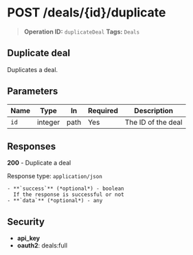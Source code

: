 # POST /deals/{id}/duplicate

> **Operation ID:** `duplicateDeal`
> **Tags:** `Deals`

## Duplicate deal

Duplicates a deal.

## Parameters

| Name | Type | In | Required | Description |
|------|------|-------|----------|-------------|
| `id` | integer | path | Yes | The ID of the deal |

## Responses

**200** - Duplicate a deal

Response type: `application/json`

```
- **`success`** (*optional*) - boolean
  If the response is successful or not
- **`data`** (*optional*) - any
```


## Security

- **api_key**
- **oauth2**: deals:full